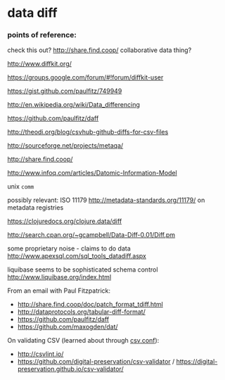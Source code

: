 # data diff

### points of reference:

check this out? http://share.find.coop/ collaborative data thing?

http://www.diffkit.org/

https://groups.google.com/forum/#!forum/diffkit-user

https://gist.github.com/paulfitz/749949

http://en.wikipedia.org/wiki/Data_differencing

https://github.com/paulfitz/daff

http://theodi.org/blog/csvhub-github-diffs-for-csv-files

http://sourceforge.net/projects/metaqa/

http://share.find.coop/

http://www.infoq.com/articles/Datomic-Information-Model

unix `comm`

possibly relevant: ISO 11179 http://metadata-standards.org/11179/ on metadata registries

https://clojuredocs.org/clojure.data/diff

http://search.cpan.org/~gcampbell/Data-Diff-0.01/Diff.pm

some proprietary noise - claims to do data http://www.apexsql.com/sql_tools_datadiff.aspx

liquibase seems to be sophisticated schema control http://www.liquibase.org/index.html

From an email with Paul Fitzpatrick:
 * http://share.find.coop/doc/patch_format_tdiff.html
 * http://dataprotocols.org/tabular-diff-format/
 * https://github.com/paulfitz/daff
 * https://github.com/maxogden/dat/

On validating CSV (learned about through [csv,conf](http://maxogden.github.io/csvconf.com/)):
 * http://csvlint.io/
 * https://github.com/digital-preservation/csv-validator / https://digital-preservation.github.io/csv-validator/
